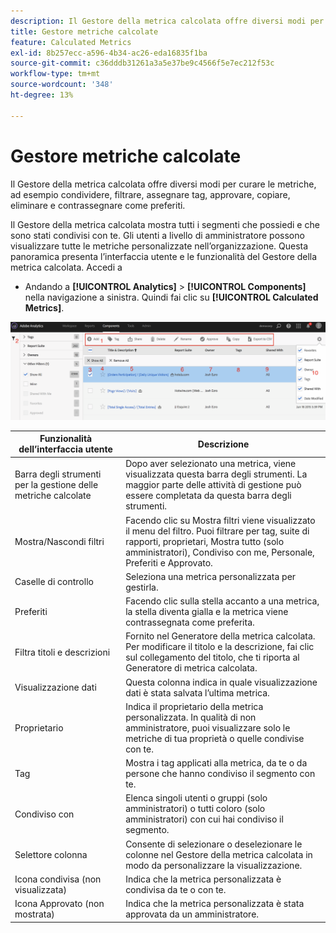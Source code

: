 ```yaml
---
description: Il Gestore della metrica calcolata offre diversi modi per curare le metriche, ad esempio condividere, filtrare, assegnare tag, approvare, copiare, eliminare e contrassegnare come preferiti.
title: Gestore metriche calcolate
feature: Calculated Metrics
exl-id: 8b257ecc-a596-4b34-ac26-eda16835f1ba
source-git-commit: c36dddb31261a3a5e37be9c4566f5e7ec212f53c
workflow-type: tm+mt
source-wordcount: '348'
ht-degree: 13%

---
```


# Gestore metriche calcolate

Il Gestore della metrica calcolata offre diversi modi per curare le metriche, ad esempio condividere, filtrare, assegnare tag, approvare, copiare, eliminare e contrassegnare come preferiti.

Il Gestore della metrica calcolata mostra tutti i segmenti che possiedi e che sono stati condivisi con te. Gli utenti a livello di amministratore possono visualizzare tutte le metriche personalizzate nell’organizzazione. Questa panoramica presenta l’interfaccia utente e le funzionalità del Gestore della metrica calcolata. Accedi a

* Andando a **[!UICONTROL Analytics]** > **[!UICONTROL Components]** nella navigazione a sinistra. Quindi fai clic su **[!UICONTROL Calculated Metrics]**.

![](assets/calcmet_mgr_ui.png)

| Funzionalità dell’interfaccia utente | Descrizione |
| --- | --- |
| Barra degli strumenti per la gestione delle metriche calcolate | Dopo aver selezionato una metrica, viene visualizzata questa barra degli strumenti. La maggior parte delle attività di gestione può essere completata da questa barra degli strumenti. |
| Mostra/Nascondi filtri | Facendo clic su Mostra filtri viene visualizzato il menu del filtro. Puoi filtrare per tag, suite di rapporti, proprietari, Mostra tutto (solo amministratori), Condiviso con me, Personale, Preferiti e Approvato. |
| Caselle di controllo | Seleziona una metrica personalizzata per gestirla. |
| Preferiti | Facendo clic sulla stella accanto a una metrica, la stella diventa gialla e la metrica viene contrassegnata come preferita. |
| Filtra titoli e descrizioni | Fornito nel Generatore della metrica calcolata. Per modificare il titolo e la descrizione, fai clic sul collegamento del titolo, che ti riporta al Generatore di metrica calcolata. |
| Visualizzazione dati | Questa colonna indica in quale visualizzazione dati è stata salvata l’ultima metrica. |
| Proprietario | Indica il proprietario della metrica personalizzata. In qualità di non amministratore, puoi visualizzare solo le metriche di tua proprietà o quelle condivise con te. |
| Tag | Mostra i tag applicati alla metrica, da te o da persone che hanno condiviso il segmento con te. |
| Condiviso con | Elenca singoli utenti o gruppi (solo amministratori) o tutti coloro (solo amministratori) con cui hai condiviso il segmento. |
| Selettore colonna | Consente di selezionare o deselezionare le colonne nel Gestore della metrica calcolata in modo da personalizzare la visualizzazione. |
| Icona condivisa (non visualizzata) | Indica che la metrica personalizzata è condivisa da te o con te. |
| Icona Approvato (non mostrata) | Indica che la metrica personalizzata è stata approvata da un amministratore. |
